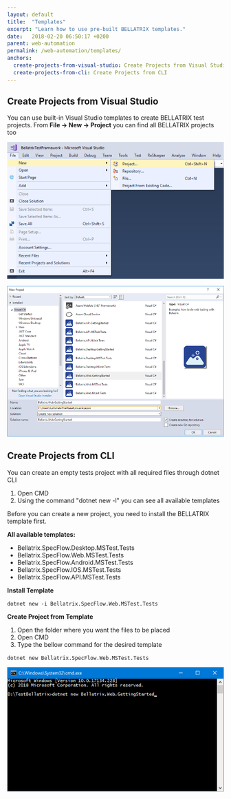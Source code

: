 ```yaml
---
layout: default
title:  "Templates"
excerpt: "Learn how to use pre-built BELLATRIX templates."
date:   2018-02-20 06:50:17 +0200
parent: web-automation
permalink: /web-automation/templates/
anchors:
  create-projects-from-visual-studio: Create Projects from Visual Studio
  create-projects-from-cli: Create Projects from CLI
---
```

Create Projects from Visual Studio
----------------------------------
You can use built-in Visual Studio templates to create BELLATRIX test projects.
From **File -> New -> Project** you can find all BELLATRIX projects too

![Create New Project Visual Studio](images/create-new-project-visual-studio.png)

![Create Getting Started Visual Studio](images/create-getting-started-solution-visual-studio.png)

Create Projects from CLI
------------------------
You can create an empty tests project with all required files through dotnet CLI
1. Open CMD
2. Using the command "dotnet new -l" you can see all available templates 

Before you can create a new project, you need to install the BELLATRIX template first.

**All available templates:**

- Bellatrix.SpecFlow.Desktop.MSTest.Tests
- Bellatrix.SpecFlow.Web.MSTest.Tests
- Bellatrix.SpecFlow.Android.MSTest.Tests
- Bellatrix.SpecFlow.IOS.MSTest.Tests
- Bellatrix.SpecFlow.API.MSTest.Tests

**Install Template**

```
dotnet new -i Bellatrix.SpecFlow.Web.MSTest.Tests
```

**Create Project from Template**
1. Open the folder where you want the files to be placed
2. Open CMD
3. Type the bellow command for the desired template

```
dotnet new Bellatrix.SpecFlow.Web.MSTest.Tests
```

![Create Getting Started CLI](images/create-getting-started-console.png)